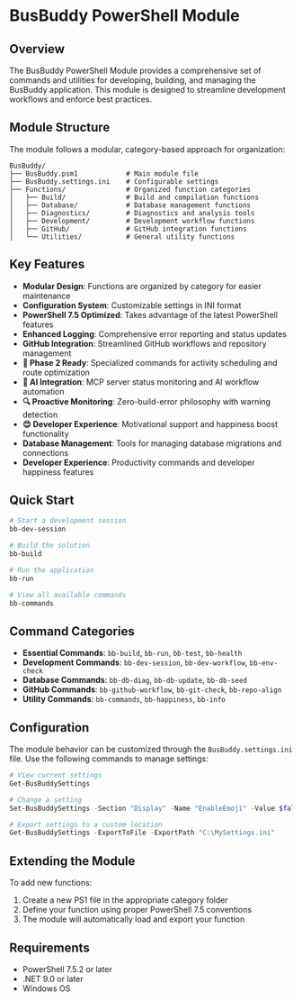 # BusBuddy PowerShell Module

## Overview

The BusBuddy PowerShell Module provides a comprehensive set of commands and utilities for developing, building, and managing the BusBuddy application. This module is designed to streamline development workflows and enforce best practices.

## Module Structure

The module follows a modular, category-based approach for organization:

```
BusBuddy/
├── BusBuddy.psm1            # Main module file
├── BusBuddy.settings.ini    # Configurable settings
├── Functions/               # Organized function categories
│   ├── Build/               # Build and compilation functions
│   ├── Database/            # Database management functions
│   ├── Diagnostics/         # Diagnostics and analysis tools
│   ├── Development/         # Development workflow functions
│   ├── GitHub/              # GitHub integration functions
│   └── Utilities/           # General utility functions
```

## Key Features

- **Modular Design**: Functions are organized by category for easier maintenance
- **Configuration System**: Customizable settings in INI format
- **PowerShell 7.5 Optimized**: Takes advantage of the latest PowerShell features
- **Enhanced Logging**: Comprehensive error reporting and status updates
- **GitHub Integration**: Streamlined GitHub workflows and repository management
- **🚀 Phase 2 Ready**: Specialized commands for activity scheduling and route optimization
- **🤖 AI Integration**: MCP server status monitoring and AI workflow automation
- **🔍 Proactive Monitoring**: Zero-build-error philosophy with warning detection
- **😊 Developer Experience**: Motivational support and happiness boost functionality
- **Database Management**: Tools for managing database migrations and connections
- **Developer Experience**: Productivity commands and developer happiness features

## Quick Start

```powershell
# Start a development session
bb-dev-session

# Build the solution
bb-build

# Run the application
bb-run

# View all available commands
bb-commands
```

## Command Categories

- **Essential Commands**: `bb-build`, `bb-run`, `bb-test`, `bb-health`
- **Development Commands**: `bb-dev-session`, `bb-dev-workflow`, `bb-env-check`
- **Database Commands**: `bb-db-diag`, `bb-db-update`, `bb-db-seed`
- **GitHub Commands**: `bb-github-workflow`, `bb-git-check`, `bb-repo-align`
- **Utility Commands**: `bb-commands`, `bb-happiness`, `bb-info`

## Configuration

The module behavior can be customized through the `BusBuddy.settings.ini` file. Use the following commands to manage settings:

```powershell
# View current settings
Get-BusBuddySettings

# Change a setting
Set-BusBuddySettings -Section "Display" -Name "EnableEmoji" -Value $false -PersistChanges

# Export settings to a custom location
Get-BusBuddySettings -ExportToFile -ExportPath "C:\MySettings.ini"
```

## Extending the Module

To add new functions:

1. Create a new PS1 file in the appropriate category folder
2. Define your function using proper PowerShell 7.5 conventions
3. The module will automatically load and export your function

## Requirements

- PowerShell 7.5.2 or later
- .NET 9.0 or later
- Windows OS
